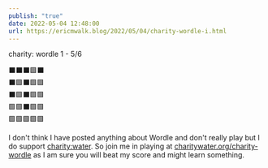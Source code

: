 ```yaml
---
publish: "true"
date: 2022-05-04 12:48:00
url: https://ericmwalk.blog/2022/05/04/charity-wordle-i.html
---
```

charity: wordle 1 - 5/6

⬛⬛⬛🟩⬛<br>
⬛🟩⬛🟩🟩<br>
⬛🟩⬛🟩🟩<br>
🟩🟩⬛🟩🟩<br>
🟩🟩🟩🟩🟩<br>

I don't think I have posted anything about Wordle and don't really play but I do support [charity:water](https://www.charitywater.org/). So join me in playing at [charitywater.org/charity-wordle](https://www.charitywater.org/charity-wordle/) as I am sure you will beat my score and might learn something.